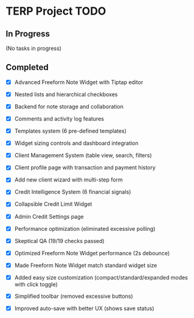 # TERP Project TODO

## In Progress

(No tasks in progress)

## Completed

- [x] Advanced Freeform Note Widget with Tiptap editor
- [x] Nested lists and hierarchical checkboxes
- [x] Backend for note storage and collaboration
- [x] Comments and activity log features
- [x] Templates system (6 pre-defined templates)
- [x] Widget sizing controls and dashboard integration
- [x] Client Management System (table view, search, filters)
- [x] Client profile page with transaction and payment history
- [x] Add new client wizard with multi-step form
- [x] Credit Intelligence System (6 financial signals)
- [x] Collapsible Credit Limit Widget
- [x] Admin Credit Settings page
- [x] Performance optimization (eliminated excessive polling)
- [x] Skeptical QA (19/19 checks passed)
- [x] Optimized Freeform Note Widget performance (2s debounce)
- [x] Made Freeform Note Widget match standard widget size
- [x] Added easy size customization (compact/standard/expanded modes with click toggle)
- [x] Simplified toolbar (removed excessive buttons)
- [x] Improved auto-save with better UX (shows save status)

